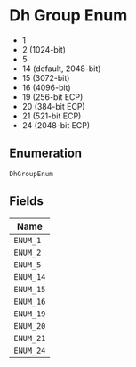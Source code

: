 
# Dh Group Enum

* 1
* 2 (1024-bit)
* 5
* 14 (default, 2048-bit)
* 15 (3072-bit)
* 16 (4096-bit)
* 19 (256-bit ECP)
* 20 (384-bit ECP)
* 21 (521-bit ECP)
* 24 (2048-bit ECP)

## Enumeration

`DhGroupEnum`

## Fields

| Name |
|  --- |
| `ENUM_1` |
| `ENUM_2` |
| `ENUM_5` |
| `ENUM_14` |
| `ENUM_15` |
| `ENUM_16` |
| `ENUM_19` |
| `ENUM_20` |
| `ENUM_21` |
| `ENUM_24` |

